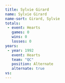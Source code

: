 ```yaml
---
title: Sylvie Girard
name: Sylvie Girard
name-sort: Girard, Sylvie
totals:
 - event: Hearts
   games: 0
   wins: 0
   losses: 0
years:
 - year: 1992
   event: Hearts
   team: "QC"
   position: Alternate
   alternate: true
vs:
---
```

